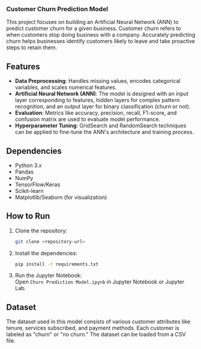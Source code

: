 
### Customer Churn Prediction Model

This project focuses on building an Artificial Neural Network (ANN) to predict customer churn for a given business. Customer churn refers to when customers stop doing business with a company. Accurately predicting churn helps businesses identify customers likely to leave and take proactive steps to retain them.

## Features
- **Data Preprocessing**: Handles missing values, encodes categorical variables, and scales numerical features.
- **Artificial Neural Network (ANN)**: The model is designed with an input layer corresponding to features, hidden layers for complex pattern recognition, and an output layer for binary classification (churn or not).
- **Evaluation**: Metrics like accuracy, precision, recall, F1-score, and confusion matrix are used to evaluate model performance.
- **Hyperparameter Tuning**: GridSearch and RandomSearch techniques can be applied to fine-tune the ANN's architecture and training process.

## Dependencies
- Python 3.x
- Pandas
- NumPy
- TensorFlow/Keras
- Scikit-learn
- Matplotlib/Seaborn (for visualization)

## How to Run
1. Clone the repository:  
   ```bash
   git clone <repository-url>
   ```
2. Install the dependencies:  
   ```bash
   pip install -r requirements.txt
   ```
3. Run the Jupyter Notebook:  
   Open `Churn Prediction Model.ipynb` in Jupyter Notebook or Jupyter Lab.

## Dataset
The dataset used in this model consists of various customer attributes like tenure, services subscribed, and payment methods. Each customer is labeled as "churn" or "no churn." The dataset can be loaded from a CSV file.
